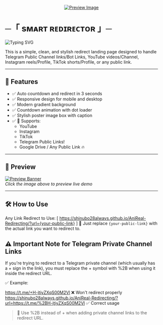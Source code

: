 

<p align="center">
  <a href="https://shinubo28always.github.io/AniReal-Redirecting/?url=https://t.me/AniReal_Anime_Zone" target="_blank">
    <img src="https://envs.sh/tzy.jpg" alt="Preview Image">
  </a>
</p>

# ─「 sᴍᴀʀᴛ ʀᴇᴅɪʀᴇᴄᴛᴏʀ 」─

![Typing SVG](https://readme-typing-svg.herokuapp.com?lines=REDIRECTING+MAGIC+IN+SECONDS+⚡;POWERED+BY+AniReal+DEVELOPERS+🚀;SIMPLE,+CLEAN+%26+INSTANT+REDIRECT+🔗;SUPPORTS+ALL+SOCIAL+%26+FILE+LINKS+🌐;NO+ADS.+JUST+FAST+REDIRECTION+!)

This is a simple, clean, and stylish redirect landing page designed to handle Telegram Public Channel links/Bot Links, YouTube videos/Channel, Instagram reels/Profile, TikTok shorts/Profile, or any public link.

---

## 🚀 Features

- ✅ Auto countdown and redirect in 3 seconds  
- ✅ Responsive design for mobile and desktop  
- ✅ Modern gradient background  
- ✅ Countdown animation with dot loader  
- ✅ Stylish poster image box with caption  
- ✅ 🔗 Supports:
  - YouTube
  - Instagram
  - TikTok
  - Telegram Public Links!
  - Google Drive / Any Public Link 🔥

---

## 📸 Preview

[![Preview Banner](https://envs.sh/tXT.jpg)](https://shinubo28always.github.io/AniReal-Redirecting/?url=https://t.me/AniReal_Anime_Zone)  
_Click the image above to preview live demo_

---

## 🛠️ How to Use

Any Link Redirect to Use: [ https://shinubo28always.github.io/AniReal-Redirecting/?url={your-public-link} ] 🔁 Just replace `{your-public-link}` with the actual link you want to redirect to.

## ⚠️ Important Note for Telegram Private Channel Links

If you're trying to redirect to a Telegram private channel (which usually has a + sign in the link), you must replace the + symbol with %2B when using it inside the redirect URL.

✅ Example:

https://t.me/+H-jtiyZXqS00M2Vl    ❌ Won't redirect properly
https://shinubo28always.github.io/AniReal-Redirecting/?url=https://t.me/%2BH-jtiyZXqS00M2Vl    ✅ Correct usage

> 🔁 Use %2B instead of + when adding private channel links to the redirect URL.
